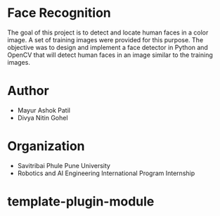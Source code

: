 # Face Recognition


The goal of this project is to detect and locate human faces in a color image. A set of training images were provided for this purpose.
The objective was to design and implement a face detector in Python and OpenCV that will detect human faces in an image similar to the training images.


# Author
* Mayur Ashok Patil
* Divya Nitin Gohel

# Organization
* Savitribai Phule Pune University
* Robotics and AI Engineering International Program Internship
# template-plugin-module
